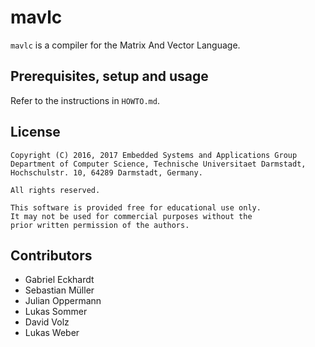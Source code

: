 # mavlc

`mavlc` is a compiler for the Matrix And Vector Language.

## Prerequisites, setup and usage

Refer to the instructions in `HOWTO.md`.

## License

	Copyright (C) 2016, 2017 Embedded Systems and Applications Group
	Department of Computer Science, Technische Universitaet Darmstadt,
	Hochschulstr. 10, 64289 Darmstadt, Germany.
	
	All rights reserved.
	
	This software is provided free for educational use only.
	It may not be used for commercial purposes without the
	prior written permission of the authors.

## Contributors

* Gabriel Eckhardt
* Sebastian Müller
* Julian Oppermann
* Lukas Sommer
* David Volz
* Lukas Weber

